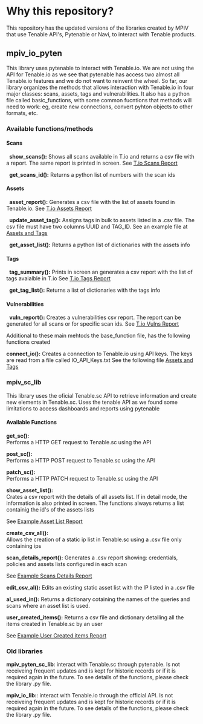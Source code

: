 # Why this repository?

This repository has the updated versions of the libraries created by MPIV that use Tenable API's, Pytenable or Navi, to interact with Tenable products.

## mpiv_io_pyten

This library uses pytenable to interact with Tenable.io. We are not using the API for Tenable.io as we see that pytenable has access two almost all Tenable.io features and we do not want to reinvent the wheel. So far, our library organizes the methods that allows interaction with Tenable.io in four major classes: scans, assets, tags and vulnerabilities. It also has a python file called basic_functions, with some common fucntions that methods will need to work: eg, create new connections, convert pyhton objects to other formats, etc.

### Available functions/methods

#### Scans

&nbsp;&nbsp;**show_scans():** Shows all scans available in T.io and returns a csv file with a report. The same report is printed in screen. See [T.io Scans Report](mpiv_io_pyten/output_files/io_scans_report.csv)

&nbsp;&nbsp;**get_scans_id():** Returns a python list of numbers with the scan ids

#### Assets

&nbsp;&nbsp;**asset_report():** Generates a csv file with the list of assets found in Tenable.io.
See [T.io Assets Report](mpiv_io_pyten/output_files/io_assets_report.csv)

&nbsp;&nbsp;**update_asset_tag():** Assigns tags in bulk to assets listed in a .csv file. The csv file must have two columns UUID and TAG_ID. See an example file at [Assets and Tags](mpiv_io_pyten/input_files/update_list.csv)

&nbsp;&nbsp;**get_asset_list():** Returns a python list of dictionaries with the assets info

#### Tags

&nbsp;&nbsp;**tag_summary():** Prints in screen an generates a csv report with the list of tags avaialble in T.io
See [T.io Tags Report](mpiv_io_pyten/output_files/io_tag_summary.csv)

&nbsp;&nbsp;**get_tag_list():** Returns a list of dictionaries with the tags info

#### Vulnerabilities

&nbsp;&nbsp;**vuln_report():** Creates a vulnerabilities csv report. The report can be generated for all scans or for specific scan ids. See [T.io Vulns Report](mpiv_io_pyten/output_files/io_spec_vulns.csv)


Additional to these main mehtods the base_function file, has the following functions created

**connect_io():** Creates a connection to Tenable.io using API keys. The keys are read from a file called IO_API_Keys.txt See the following file
[Assets and Tags](mpiv_io_pyten/input_files/IO_API_Keys.txt)



### mpiv_sc_lib 
This library uses the oficial Tenable.sc API to retrieve information and create new elements in Tenable.sc. Uses the tenable API as we found some limitations to access dashboards and reports using pytenable

#### Available Functions

**get_sc():**  
Performs a HTTP GET request to Tenable.sc using the API

**post_sc():**  
Performs a HTTP POST request to Tenable.sc using the API

**patch_sc():**  
Performs a HTTP PATCH request to Tenable.sc using the API

**show_asset_list():**  
Crates a csv report with the details of all assets list. If in detail mode, the information is also printed in screen. The functions always returns a list containig the id's of the assets lists

See [Example Asset List Report](outputfiles/asset_list_report.csv)

**create_csv_all():**  
Allows the creation of a static ip list in Tenable.sc using a .csv file only containing ips

**scan_details_report():**
Generates a .csv report showing: credentials, policies and assets lists configured in each scan 

See [Example Scans Details Report](outputfiles/scans_details_report.csv)

**edit_csv_al():**
Edits an existing static asset list with the IP listed in a .csv file

**al_used_in():**
Returns a dictionary cotaining the names of the queries and scans where an asset list is used.

**user_created_items():**
Returns a csv file and dictionary detailing all the items created in Tenable.sc by an user

See [Example User Created items Report](outputfiles/user_items.csv)



### Old libraries

**mpiv_pyten_sc_lib**: interact with Tenable.sc through pytenable. Is not receiveing frequent updates and is kept for historic records or if it is required again in the future. To see details of the functions, please check the library .py file.

**mpiv_io_lib:**: interact with Tenable.io through the official API. Is not receiveing frequent updates and is kept for historic records or if it is required again in the future. To see details of the functions, please check the library .py file.
